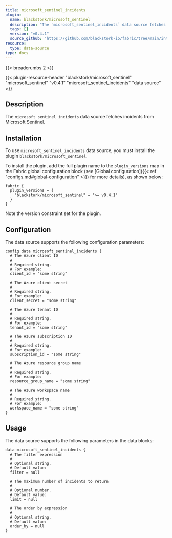 ```yaml
---
title: microsoft_sentinel_incidents
plugin:
  name: blackstork/microsoft_sentinel
  description: "The `microsoft_sentinel_incidents` data source fetches incidents from Microsoft Sentinel"
  tags: []
  version: "v0.4.1"
  source_github: "https://github.com/blackstork-io/fabric/tree/main/internal/sentinel/"
resource:
  type: data-source
type: docs
---
```


{{< breadcrumbs 2 >}}

{{< plugin-resource-header "blackstork/microsoft_sentinel" "microsoft_sentinel" "v0.4.1" "microsoft_sentinel_incidents" "data source" >}}

## Description
The `microsoft_sentinel_incidents` data source fetches incidents from Microsoft Sentinel.

## Installation

To use `microsoft_sentinel_incidents` data source, you must install the plugin `blackstork/microsoft_sentinel`.

To install the plugin, add the full plugin name to the `plugin_versions` map in the Fabric global configuration block (see [Global configuration]({{< ref "configs.md#global-configuration" >}}) for more details), as shown below:

```hcl
fabric {
  plugin_versions = {
    "blackstork/microsoft_sentinel" = ">= v0.4.1"
  }
}
```

Note the version constraint set for the plugin.

## Configuration

The data source supports the following configuration parameters:

```hcl
config data microsoft_sentinel_incidents {
  # The Azure client ID
  #
  # Required string.
  # For example:
  client_id = "some string"

  # The Azure client secret
  #
  # Required string.
  # For example:
  client_secret = "some string"

  # The Azure tenant ID
  #
  # Required string.
  # For example:
  tenant_id = "some string"

  # The Azure subscription ID
  #
  # Required string.
  # For example:
  subscription_id = "some string"

  # The Azure resource group name
  #
  # Required string.
  # For example:
  resource_group_name = "some string"

  # The Azure workspace name
  #
  # Required string.
  # For example:
  workspace_name = "some string"
}
```

## Usage

The data source supports the following parameters in the data blocks:

```hcl
data microsoft_sentinel_incidents {
  # The filter expression
  #
  # Optional string.
  # Default value:
  filter = null

  # The maximum number of incidents to return
  #
  # Optional number.
  # Default value:
  limit = null

  # The order by expression
  #
  # Optional string.
  # Default value:
  order_by = null
}
```